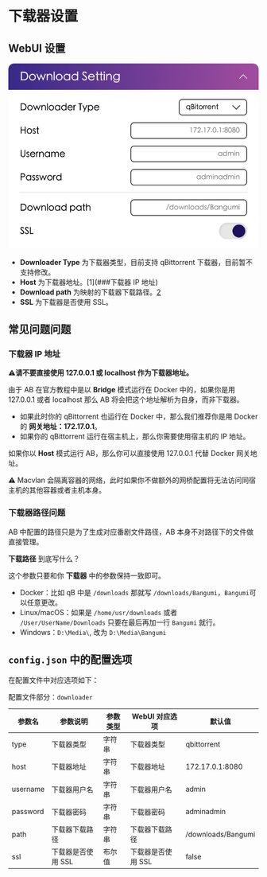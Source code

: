 # 下载器设置

## WebUI 设置

![downloader](../image/config/downloader.png)

- **Downloader Type** 为下载器类型，目前支持 qBittorrent 下载器，目前暂不支持修改。
- **Host** 为下载器地址。[1](###下载器 IP 地址)
- **Download path** 为映射的下载器下载路径。[2](###下载器路径问题)
- **SSL** 为下载器是否使用 SSL。

## 常见问题问题

### 下载器 IP 地址

⚠️**请不要直接使用 127.0.0.1 或 localhost 作为下载器地址。**

由于 AB 在官方教程中是以 **Bridge** 模式运行在 Docker 中的，如果你是用 127.0.0.1 或者 localhost 那么 AB 将会把这个地址解析为自身，而非下载器。
- 如果此时你的 qBittorrent 也运行在 Docker 中，那么我们推荐你是用 Docker 的 **网关地址：172.17.0.1**。
- 如果你的 qBittorrent 运行在宿主机上，那么你需要使用宿主机的 IP 地址。

如果你以 **Host** 模式运行 AB，那么你可以直接使用 127.0.0.1 代替 Docker 网关地址。

⚠️ Macvlan 会隔离容器的网络，此时如果你不做额外的网桥配置将无法访问同宿主机的其他容器或者主机本身。

### 下载器路径问题

AB 中配置的路径只是为了生成对应番剧文件路径，AB 本身不对路径下的文件做直接管理。

**下载路径** 到底写什么？

这个参数只要和你 **下载器** 中的参数保持一致即可。
- Docker：比如 qB 中是 `/downloads` 那就写 `/downloads/Bangumi`，`Bangumi`可以任意更改。
- Linux/macOS：如果是 `/home/usr/downloads` 或者 `/User/UserName/Downloads` 只要在最后再加一行 `Bangumi` 就行。
- Windows：`D:\Media\`, 改为 `D:\Media\Bangumi`

## `config.json` 中的配置选项

在配置文件中对应选项如下：

配置文件部分：`downloader`

| 参数名      | 参数说明        | 参数类型 | WebUI 对应选项  | 默认值                |
|----------|-------------|------|-------------|--------------------|
| type     | 下载器类型       | 字符串  | 下载器类型       | qbittorrent        |
| host     | 下载器地址       | 字符串  | 下载器地址       | 172.17.0.1:8080    |
| username | 下载器用户名      | 字符串  | 下载器用户名      | admin              |
| password | 下载器密码       | 字符串  | 下载器密码       | adminadmin         |
| path     | 下载器下载路径     | 字符串  | 下载器下载路径     | /downloads/Bangumi |
| ssl      | 下载器是否使用 SSL | 布尔值  | 下载器是否使用 SSL | false              |



